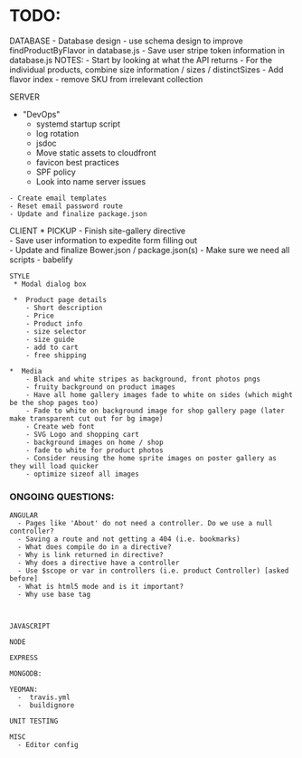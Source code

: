 # TODO:
  DATABASE
    - Database design
    - use schema design to improve findProductByFlavor in database.js
    - Save user stripe token information in database.js
    NOTES:
      - Start by looking at what the API returns
      - For the individual products, combine size information / sizes / distinctSizes
      - Add flavor index
      - remove SKU from irrelevant collection
      
  SERVER
   * "DevOps"
        - systemd startup script
        - log rotation
        - jsdoc
        - Move static assets to cloudfront
        - favicon best practices
        - SPF policy
        - Look into name server issues

    - Create email templates
    - Reset email password route
    - Update and finalize package.json
     
  CLIENT
    * PICKUP 
    - Finish site-gallery directive      
    - Save user information to expedite form filling out     
    - Update and finalize Bower.json / package.json(s)
    - Make sure we need all scripts
    - babelify
    
    STYLE
     * Modal dialog box

     *  Product page details
	    - Short description
        - Price
	    - Product info
	    - size selector
	    - size guide
	    - add to cart
        - free shipping

    *  Media
        - Black and white stripes as background, front photos pngs
        - fruity background on product images
        - Have all home gallery images fade to white on sides (which might be the shop pages too)
        - Fade to white on background image for shop gallery page (later make transparent cut out for bg image)
        - Create web font
        - SVG Logo and shopping cart
        - background images on home / shop
        - fade to white for product photos
        - Consider reusing the home sprite images on poster gallery as they will load quicker
        - optimize sizeof all images
      
### ONGOING QUESTIONS:
    ANGULAR
      - Pages like 'About' do not need a controller. Do we use a null controller?
      - Saving a route and not getting a 404 (i.e. bookmarks)
      - What does compile do in a directive?
      - Why is link returned in directive?
      - Why does a directive have a controller
      - Use $scope or var in controllers (i.e. product Controller) [asked before]
      - What is html5 mode and is it important?
      - Why use base tag



    JAVASCRIPT

    NODE

    EXPRESS
    
    MONGODB:

    YEOMAN:
      -  travis.yml
      -  buildignore
      
    UNIT TESTING
    
    MISC
      - Editor config

